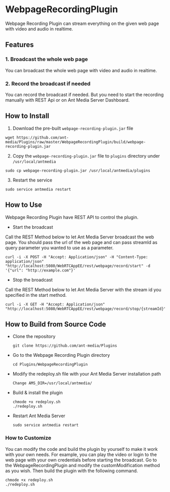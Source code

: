# WebpageRecordingPlugin

Webpage Recording Plugin can stream everything on the given web page with video and audio in realtime.

## Features

### 1. Broadcast the whole web page

You can broadcast the whole web page with video and audio in realtime.

### 2. Record the broadcast if needed

You can record the broadcast if needed. But you need to start the recording manually with REST Api or on Ant Media Server Dashboard.

## How to Install 

1. Download the pre-built `webpage-recording-plugin.jar` file
  ```
  wget https://github.com/ant-media/Plugins/raw/master/WebpageRecordingPlugin/build/webpage-recording-plugin.jar
  ```
2. Copy the `webpage-recording-plugin.jar` file to `plugins` directory under `/usr/local/antmedia`
  ```
  sudo cp webpage-recording-plugin.jar /usr/local/antmedia/plugins
  ```
3. Restart the service
  ```
  sudo service antmedia restart
  ```

## How to Use

Webpage Recording Plugin have REST API to control the plugin. 

* Start the broadcast

Call the REST Method below to let Ant Media Server broadcast the web page. You should pass the url of the web page and can pass streamId as query parameter you wanted to use as a parameter.
   ```
   curl -i -X POST -H "Accept: Application/json" -H "Content-Type: application/json" "http://localhost:5080/WebRTCAppEE/rest/webpage/record/start" -d '{"url": "http://example.com"}'
   ```

* Stop the broadcast

Call the REST Method below to let Ant Media Server with the stream id you specified in the start method.
   ```
   curl -i -X GET -H "Accept: Application/json" "http://localhost:5080/WebRTCAppEE/rest/webpage/record/stop/{streamId}"
   ```


   
## How to Build from Source Code

- Clone the repository

    ```
    git clone https://github.com/ant-media/Plugins
    ```

- Go to the Webpage Recording Plugin directory

    ```
    cd Plugins/WebpageRecordingPlugin
    ```

- Modify the redeploy.sh file with your Ant Media Server installation path

    ```
    Change AMS_DIR=/usr/local/antmedia/
    ```

- Build & install the plugin

    ```
    chmode +x redeploy.sh
    ./redeploy.sh
    ```

- Restart Ant Media Server

    ```
    sudo service antmedia restart
    ```

### How to Customize
You can modify the code and build the plugin by yourself to make it work with your own needs. For example, you can play the video or login to the web page with your own credentials before starting the broadcast.
Go to the WebpageRecordingPlugin and modify the customModification method as you wish. Then build the plugin with the following command.

   ```
   chmode +x redeploy.sh
   ./redeploy.sh
   ```
